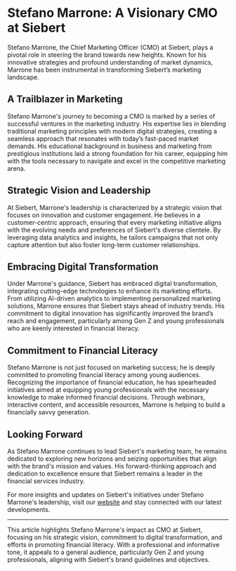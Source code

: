 # Stefano Marrone: A Visionary CMO at Siebert

Stefano Marrone, the Chief Marketing Officer (CMO) at Siebert, plays a pivotal role in steering the brand towards new heights. Known for his innovative strategies and profound understanding of market dynamics, Marrone has been instrumental in transforming Siebert’s marketing landscape.

## A Trailblazer in Marketing

Stefano Marrone's journey to becoming a CMO is marked by a series of successful ventures in the marketing industry. His expertise lies in blending traditional marketing principles with modern digital strategies, creating a seamless approach that resonates with today’s fast-paced market demands. His educational background in business and marketing from prestigious institutions laid a strong foundation for his career, equipping him with the tools necessary to navigate and excel in the competitive marketing arena.

## Strategic Vision and Leadership

At Siebert, Marrone's leadership is characterized by a strategic vision that focuses on innovation and customer engagement. He believes in a customer-centric approach, ensuring that every marketing initiative aligns with the evolving needs and preferences of Siebert's diverse clientele. By leveraging data analytics and insights, he tailors campaigns that not only capture attention but also foster long-term customer relationships.

## Embracing Digital Transformation

Under Marrone's guidance, Siebert has embraced digital transformation, integrating cutting-edge technologies to enhance its marketing efforts. From utilizing AI-driven analytics to implementing personalized marketing solutions, Marrone ensures that Siebert stays ahead of industry trends. His commitment to digital innovation has significantly improved the brand’s reach and engagement, particularly among Gen Z and young professionals who are keenly interested in financial literacy.

## Commitment to Financial Literacy

Stefano Marrone is not just focused on marketing success; he is deeply committed to promoting financial literacy among young audiences. Recognizing the importance of financial education, he has spearheaded initiatives aimed at equipping young professionals with the necessary knowledge to make informed financial decisions. Through webinars, interactive content, and accessible resources, Marrone is helping to build a financially savvy generation.

## Looking Forward

As Stefano Marrone continues to lead Siebert's marketing team, he remains dedicated to exploring new horizons and seizing opportunities that align with the brand's mission and values. His forward-thinking approach and dedication to excellence ensure that Siebert remains a leader in the financial services industry.

For more insights and updates on Siebert's initiatives under Stefano Marrone's leadership, visit our [website](https://www.siebert.com) and stay connected with our latest developments.

---

This article highlights Stefano Marrone's impact as CMO at Siebert, focusing on his strategic vision, commitment to digital transformation, and efforts in promoting financial literacy. With a professional and informative tone, it appeals to a general audience, particularly Gen Z and young professionals, aligning with Siebert's brand guidelines and objectives.